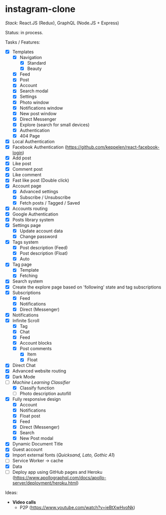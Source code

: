 # instagram-clone
_Stack:_ React.JS (Redux), GraphQL (Node.JS + Express)

Status: in process.

Tasks / Features:
- [x] Templates
  - [x] Navigation
    - [x] Standard
    - [x] Beauty
  - [x] Feed
  - [x] Post
  - [x] Account
  - [x] Search modal
  - [x] Settings
  - [x] Photo window
  - [x] Notifications window
  - [x] New post window
  - [x] Direct Messenger
  - [x] Explore (search for small devices)
  - [x] Authentication
  - [x] 404 Page
- [x] Local Authentication
- [x] Facebook Authentication (https://github.com/keppelen/react-facebook-login)
- [x] Add post
- [x] Like post
- [x] Comment post
- [x] Like comment
- [x] Fast like post (Double click)
- [x] Account page
  - [x] Advanced settings
  - [x] Subscribe / Unsubscribe
  - [x] Fetch posts / Tagged / Saved
- [x] Accounts routing
- [x] Google Authentication
- [x] Posts library system
- [x] Settings page
  - [x] Update account data
  - [x] Change password
- [x] Tags system
     - [x] Post description (Feed)
     - [x] Post description (Float)
   - [x] Auto
- [x] Tag page
  - [x] Template
  - [x] Fetching
- [x] Search system
- [x] Create the explore page based on 'following' state and tag subscriptions
- [x] Subscriptions
   - [x] Feed
   - [x] Notifications
   - [x] Direct (Messenger)
- [x] Notifications
- [x] Infinite Scroll
   - [x] Tag
   - [x] Chat
   - [x] Feed
   - [x] Account blocks
   - [x] Post comments
     - [x] Item
     - [x] Float
- [x] Direct Chat
- [x] Advanced website routing
- [x] Dark Mode
- [ ] _Machine Learning Classifier_
  - [x] Classify function
  - [ ] Photo description autofill
- [x] Fully responsive design
  - [x] Account
  - [x] Notifications
  - [x] Float post
  - [x] Feed
  - [x] Direct (Messenger)
  - [x] Search
  - [x] New Post modal
- [x] Dynamic Document Title
- [x] Guest account
- [x] Import external fonts (_Quicksand, Lato, Gothic A1_)
- [ ] Service Worker -> cache
- [x] Data
- [ ] Deploy app using GitHub pages and Heroku (https://www.apollographql.com/docs/apollo-server/deployment/heroku.html)

Ideas:
- **Video calls**
  - P2P (https://www.youtube.com/watch?v=ieBtXwHvoNk)



